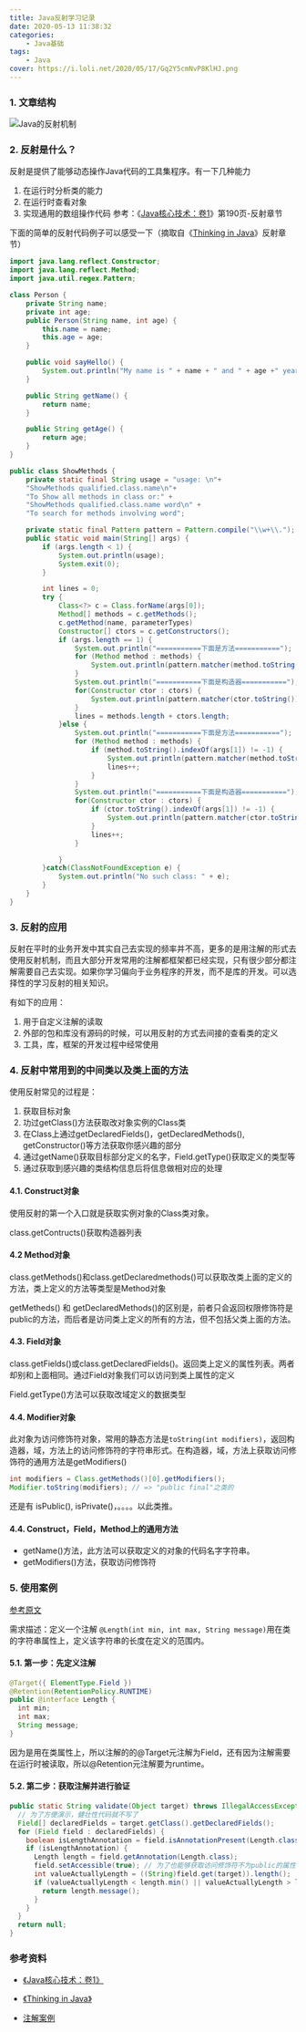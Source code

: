 ```yaml
---
title: Java反射学习记录
date: 2020-05-13 11:38:32
categories:
    - Java基础
tags: 
    - Java
cover: https://i.loli.net/2020/05/17/Gq2Y5cmNvP8KlHJ.png
---
```

### 1. 文章结构

![Java的反射机制](https://i.loli.net/2020/05/17/Gq2Y5cmNvP8KlHJ.png)

### 2. 反射是什么？

反射是提供了能够动态操作Java代码的工具集程序。有一下几种能力
1. 在运行时分析类的能力
2. 在运行时查看对象
3. 实现通用的数组操作代码
参考：《[Java核心技术：卷1](https://book.douban.com/subject/26880667/)》第190页-反射章节

下面的简单的反射代码例子可以感受一下（摘取自《[Thinking in Java](https://book.douban.com/subject/2130190/)》反射章节）

```java
import java.lang.reflect.Constructor;
import java.lang.reflect.Method;
import java.util.regex.Pattern;

class Person {
    private String name;
    private int age;
    public Person(String name, int age) {
        this.name = name;
        this.age = age;
    }

    public void sayHello() {
        System.out.println("My name is " + name + " and " + age +" years old");
    }

    public String getName() {
        return name;
    }

    public String getAge() {
        return age;
    }
}

public class ShowMethods {
    private static final String usage = "usage: \n"+
    "ShowMethods qualified.class.name\n"+
    "To Show all methods in class or:" +
    "ShowMethods qualified.class.name word\n" +
    "To search for methods involving word";

    private static final Pattern pattern = Pattern.compile("\\w+\\.");
    public static void main(String[] args) {
        if (args.length < 1) {
            System.out.println(usage);
            System.exit(0);
        }

        int lines = 0;
        try {
            Class<?> c = Class.forName(args[0]);
            Method[] methods = c.getMethods();
            c.getMethod(name, parameterTypes)
            Constructor[] ctors = c.getConstructors();
            if (args.length == 1) {
                System.out.println("===========下面是方法===========");
                for (Method method : methods) {
                    System.out.println(pattern.matcher(method.toString()).replaceAll(""));
                }
                System.out.println("===========下面是构造器===========");
                for(Constructor ctor : ctors) {
                    System.out.println(pattern.matcher(ctor.toString()).replaceAll(""));
                }
                lines = methods.length + ctors.length;
            }else {
                System.out.println("===========下面是方法===========");
                for (Method method : methods) {
                    if (method.toString().indexOf(args[1]) != -1) {
                        System.out.println(pattern.matcher(method.toString()).replaceAll(""));
                        lines++;
                    }
                }
                System.out.println("===========下面是构造器===========");
                for(Constructor ctor : ctors) {
                    if (ctor.toString().indexOf(args[1]) != -1) {
                        System.out.println(pattern.matcher(ctor.toString()).replaceAll(""));
                    }
                    lines++;
                }

            }
        }catch(ClassNotFoundException e) {
            System.out.println("No such class: " + e);
        }
    }
}
```

### 3. 反射的应用

反射在平时的业务开发中其实自己去实现的频率并不高，更多的是用注解的形式去使用反射机制，而且大部分开发常用的注解都框架都已经实现，只有很少部分都注解需要自己去实现。如果你学习偏向于业务程序的开发，而不是库的开发。可以选择性的学习反射的相关知识。

有如下的应用：

1. 用于自定义注解的读取
2. 外部的包和库没有源码的时候，可以用反射的方式去间接的查看类的定义
3. 工具，库，框架的开发过程中经常使用



### 4. 反射中常用到的中间类以及类上面的方法

使用反射常见的过程是：

1. 获取目标对象
2. 功过getClass()方法获取改对象实例的Class类
3. 在Class上通过getDeclaredFields()，getDeclaredMethods(), getConstructor()等方法获取你感兴趣的部分
4. 通过getName()获取目标部分定义的名字，Field.getType()获取定义的类型等
5. 通过获取到感兴趣的类结构信息后将信息做相对应的处理

#### 4.1. Construct对象

使用反射的第一个入口就是获取实例对象的Class类对象。

class.getContructs()获取构造器列表



#### 4.2 Method对象

class.getMethods()和class.getDeclaredmethods()可以获取改类上面的定义的方法，类上定义的方法等类型是Method对象

getMetheds() 和 getDeclaredMethods()的区别是，前者只会返回权限修饰符是public的方法，而后者是访问类上定义的所有的方法，但不包括父类上面的方法。



#### 4.3. Field对象

class.getFields()或class.getDeclaredFields()。返回类上定义的属性列表。两者却别和上面相同。通过Field对象我们可以访问到类上属性的定义

Field.getType()方法可以获取改域定义的数据类型



#### 4.4. Modifier对象

此对象为访问修饰符对象，常用的静态方法是`toString(int modifiers)`，返回构造器，域，方法上的访问修饰符的字符串形式。在构造器，域，方法上获取访问修饰符的通用方法是getModifiers()

```java
int modifiers = Class.getMethods()[0].getModifiers();
Modifier.toString(modifiers); // => "public final"之类的
```

还是有 isPublic(), isPrivate()，。。。。以此类推。

#### 4.4. Construct，Field，Method上的通用方法

- getName()方法，此方法可以获取定义的对象的代码名字字符串。
- getModifiers()方法，获取访问修饰符



### 5. 使用案例

[参考原文](https://www.bilibili.com/read/cv4802402)

需求描述：定义一个注解 `@Length(int min, int max, String message)`用在类的字符串属性上，定义该字符串的长度在定义的范围内。

#### 5.1. 第一步：先定义注解

```java
@Target({ ElementType.Field })
@Retention(RetentionPolicy.RUNTIME)
public @interface Length {
  int min;
  int max;
  String message;
}
```

因为是用在类属性上，所以注解的的@Target元注解为Field，还有因为注解需要在运行时被读取，所以@Retention元注解要为runtime。



#### 5.2.  第二步：获取注解并进行验证

 ```java
 public static String validate(Object target) throws IllegalAccessException {
   // 为了方便演示，健壮性代码就不写了
   Field[] declaredFields = target.getClass().getDeclaredFields();
   for (Field field : declaredFields) {
     boolean isLengthAnnotation = field.isAnnotationPresent(Length.class);
     if (isLengthAnnotation) {
       Length length = field.getAnnotation(Length.class);
       field.setAccessible(true); // 为了也能够获取访问修饰符不为public的属性的值
       int valueActuallyLength = ((String)field.get(target)).length();
       if (valueActuallyLength < length.min() || valueActuallyLength > length.max()) {
         return length.message();
       }
     }
   }
   return null;
 }
 ```



### 参考资料

- [《Java核心技术：卷1》](https://book.douban.com/subject/26880667/)

- [《Thinking in Java》](https://book.douban.com/subject/2130190/)

- [ 注解案例](https://www.bilibili.com/read/cv4802402)


